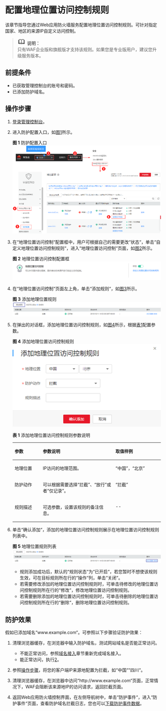 # 配置地理位置访问控制规则<a name="waf_01_0013"></a>

该章节指导您通过Web应用防火墙服务配置地理位置访问控制规则。可针对指定国家、地区的来源IP自定义访问控制。

>![](public_sys-resources/icon-note.gif) **说明：**   
>只有WAF企业版和旗舰版才支持该规则。如果您是专业版用户，建议您升级服务版本。  

## 前提条件<a name="section2256777914731"></a>

-   已获取管理控制台的账号和密码。
-   已添加防护域名。

## 操作步骤<a name="section61533550183130"></a>

1.  [登录管理控制台](https://console.huaweicloud.com/&locale=zh-cn)。
2.  进入防护配置入口，如[图1](#waf_01_0008_fig089771664710)所示。

    **图 1**  防护配置入口<a name="waf_01_0008_fig089771664710"></a>  
    ![](figures/防护配置入口.png "防护配置入口")

3.  在“地理位置访问控制“配置框中，用户可根据自己的需要更改“状态“，单击“自定义地理位置访问控制规则“，进入“地理位置访问控制“页面，如[图2](#fig1841026151810)所示。

    **图 2**  地理位置访问控制配置框<a name="fig1841026151810"></a>  
    ![](figures/地理位置访问控制配置框.png "地理位置访问控制配置框")

4.  在“地理位置访问控制“页面左上角，单击“添加规则“，如[图3](#fig359116326106)所示。

    **图 3**  添加地理位置规则<a name="fig359116326106"></a>  
    ![](figures/添加地理位置规则.png "添加地理位置规则")

5.  在弹出的对话框，添加地理位置访问控制规则，如[图4](#fig49385421125519)所示，根据[表1](#table4696626918715)配置参数。

    **图 4**  添加地理位置访问控制规则<a name="fig49385421125519"></a>  
    ![](figures/添加地理位置访问控制规则.png "添加地理位置访问控制规则")

    **表 1**  添加地理位置访问控制规则参数说明

    <a name="table4696626918715"></a>
    <table><thead align="left"><tr id="row151760118715"><th class="cellrowborder" valign="top" width="19%" id="mcps1.2.4.1.1"><p id="p3258956818715"><a name="p3258956818715"></a><a name="p3258956818715"></a>参数</p>
    </th>
    <th class="cellrowborder" valign="top" width="49%" id="mcps1.2.4.1.2"><p id="p2250934518715"><a name="p2250934518715"></a><a name="p2250934518715"></a>参数说明</p>
    </th>
    <th class="cellrowborder" valign="top" width="32%" id="mcps1.2.4.1.3"><p id="p2986065181135"><a name="p2986065181135"></a><a name="p2986065181135"></a>取值样例</p>
    </th>
    </tr>
    </thead>
    <tbody><tr id="row125751318715"><td class="cellrowborder" valign="top" width="19%" headers="mcps1.2.4.1.1 "><p id="p3474973518715"><a name="p3474973518715"></a><a name="p3474973518715"></a>地理位置</p>
    </td>
    <td class="cellrowborder" valign="top" width="49%" headers="mcps1.2.4.1.2 "><p id="p6326519018715"><a name="p6326519018715"></a><a name="p6326519018715"></a>IP访问的地理范围。</p>
    </td>
    <td class="cellrowborder" valign="top" width="32%" headers="mcps1.2.4.1.3 "><p id="p15499626163316"><a name="p15499626163316"></a><a name="p15499626163316"></a><span class="parmvalue" id="parmvalue1468794915108"><a name="parmvalue1468794915108"></a><a name="parmvalue1468794915108"></a>“中国”</span>，<span class="parmvalue" id="parmvalue83697891213"><a name="parmvalue83697891213"></a><a name="parmvalue83697891213"></a>“北京”</span></p>
    </td>
    </tr>
    <tr id="row3251580618715"><td class="cellrowborder" valign="top" width="19%" headers="mcps1.2.4.1.1 "><p id="p1653459218715"><a name="p1653459218715"></a><a name="p1653459218715"></a>防护动作</p>
    </td>
    <td class="cellrowborder" valign="top" width="49%" headers="mcps1.2.4.1.2 "><p id="p6423359118715"><a name="p6423359118715"></a><a name="p6423359118715"></a>可以根据需要选择<span class="parmvalue" id="parmvalue14665755193211"><a name="parmvalue14665755193211"></a><a name="parmvalue14665755193211"></a>“拦截”</span>、<span class="parmvalue" id="parmvalue1929415003319"><a name="parmvalue1929415003319"></a><a name="parmvalue1929415003319"></a>“放行”</span>或者<span class="parmvalue" id="parmvalue1890426273"><a name="parmvalue1890426273"></a><a name="parmvalue1890426273"></a>“仅记录”</span>。</p>
    </td>
    <td class="cellrowborder" valign="top" width="32%" headers="mcps1.2.4.1.3 "><p id="p158397623313"><a name="p158397623313"></a><a name="p158397623313"></a><span class="parmvalue" id="parmvalue1936613041112"><a name="parmvalue1936613041112"></a><a name="parmvalue1936613041112"></a>“拦截”</span></p>
    </td>
    </tr>
    <tr id="row1389601714612"><td class="cellrowborder" valign="top" width="19%" headers="mcps1.2.4.1.1 "><p id="p189601724617"><a name="p189601724617"></a><a name="p189601724617"></a>规则描述</p>
    </td>
    <td class="cellrowborder" valign="top" width="49%" headers="mcps1.2.4.1.2 "><p id="p9897151764619"><a name="p9897151764619"></a><a name="p9897151764619"></a>可选参数，设置该规则的备注信息。</p>
    </td>
    <td class="cellrowborder" valign="top" width="32%" headers="mcps1.2.4.1.3 "><p id="p13897717114620"><a name="p13897717114620"></a><a name="p13897717114620"></a>--</p>
    </td>
    </tr>
    </tbody>
    </table>

6.  单击“确认添加“，添加的地理位置访问控制规则展示在地理位置访问控制规则列表中。

    **图 5**  地理位置规则列表<a name="fig1770291816123"></a>  
    ![](figures/地理位置规则列表.png "地理位置规则列表")

    -   规则添加成功后，默认的“规则状态“为“已开启“，若您暂时不想使该规则生效，可在目标规则所在行的“操作“列，单击“关闭“。
    -   若需要修改添加的地理位置访问控制规则时，可单击待修改的地理位置访问控制规则所在行的“修改“，修改地理位置访问控制规则。
    -   若需要删除添加的地理位置访问控制规则时，可单击待删除的地理位置访问控制规则所在行的“删除“，删除地理位置访问控制规则。


## 防护效果<a name="section95221817195212"></a>

假如已添加域名“www<span>.</span>example.com“。可参照以下步骤验证防护效果：

1.  清理浏览器缓存，在浏览器中输入防护域名，测试网站域名是否能正常访问。
    -   不能正常访问，参照[域名接入](域名接入.md)章节重新完成域名接入。
    -   能正常访问，执行[2](#li885731953512)。

2.  <a name="li885731953512"></a>参照[操作步骤](#section61533550183130)，将您的客户端IP来源地配置为拦截，如“中国““四川“。
3.  清理浏览器缓存，在浏览器中访问“http<span>://</span>www<span>.</span>example.com“页面，正常情况下，WAF会阻断该来源地IP的访问请求，返回拦截页面。
4.  返回Web应用防火墙控制界面，在左侧导航树中，单击“防护事件“，进入“防护事件“页面，查看防护域名拦截日志，您也可以[下载防护事件数据](下载防护事件数据.md)。


